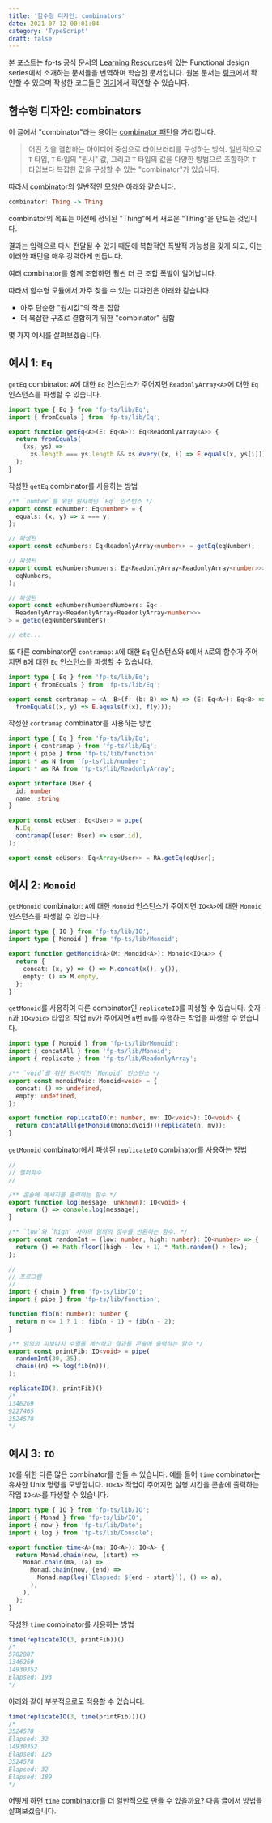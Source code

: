 ```yaml
---
title: '함수형 디자인: combinators'
date: 2021-07-12 00:01:04
category: 'TypeScript'
draft: false
---
```


본 포스트는 fp-ts 공식 문서의 [Learning Resources](https://gcanti.github.io/fp-ts/learning-resources/)에 있는 Functional design series에서 소개하는 문서들을 번역하며 학습한 문서입니다. 원본 문서는 [링크](https://dev.to/gcanti/functional-design-combinators-14pn)에서 확인할 수 있으며 작성한 코드들은 [여기](https://github.com/alstn2468/getting-started-fp-ts/tree/main/src/functional_design_series/1_combinator_one)에서 확인할 수 있습니다.

## 함수형 디자인: combinators

이 글에서 "combinator"라는 용어는 [combinator 패턴](https://wiki.haskell.org/Combinator)을 가리킵니다.

> 어떤 것을 결합하는 아이디어 중심으로 라이브러리를 구성하는 방식. 일반적으로 `T` 타입, `T` 타입의 "원시" 값, 그리고 `T` 타입의 값을 다양한 방법으로 조합하여 `T` 타입보다 복잡한 값을 구성할 수 있는 "combinator"가 있습니다.

따라서 combinator의 일반적인 모양은 아래와 같습니다.

```haskell
combinator: Thing -> Thing
```

combinator의 목표는 이전에 정의된 "Thing"에서 새로운 "Thing"을 만드는 것입니다.

결과는 입력으로 다시 전달될 수 있기 때문에 복합적인 폭발적 가능성을 갖게 되고, 이는 이러한 패턴을 매우 강력하게 만듭니다.

여러 combinator를 함께 조합하면 훨씬 더 큰 조합 폭발이 일어납니다.

따라서 함수형 모듈에서 자주 찾을 수 있는 디자인은 아래와 같습니다.

- 아주 단순한 "원시값"의 작은 집합
- 더 복잡한 구조로 결합하기 위한 "combinator" 집합

몇 가지 예시를 살펴보겠습니다.

## 예시 1: `Eq`

`getEq` combinator: `A`에 대한 `Eq` 인스턴스가 주어지면 `ReadonlyArray<A>`에 대한 `Eq` 인스턴스를 파생할 수 있습니다.

```typescript
import type { Eq } from 'fp-ts/lib/Eq';
import { fromEquals } from 'fp-ts/lib/Eq';

export function getEq<A>(E: Eq<A>): Eq<ReadonlyArray<A>> {
  return fromEquals(
    (xs, ys) =>
      xs.length === ys.length && xs.every((x, i) => E.equals(x, ys[i])),
  );
}
```

작성한 `getEq` combinator를 사용하는 방법

```typescript
/** `number`를 위한 원시적인 `Eq` 인스턴스 */
export const eqNumber: Eq<number> = {
  equals: (x, y) => x === y,
};

// 파생된
export const eqNumbers: Eq<ReadonlyArray<number>> = getEq(eqNumber);

// 파생된
export const eqNumbersNumbers: Eq<ReadonlyArray<ReadonlyArray<number>>> = getEq(
  eqNumbers,
);

// 파생된
export const eqNumbersNumbersNumbers: Eq<
  ReadonlyArray<ReadonlyArray<ReadonlyArray<number>>>
> = getEq(eqNumbersNumbers);

// etc...
```

또 다른 combinator인 `contramap`: `A`에 대한 `Eq` 인스턴스와 `B`에서 `A`로의 함수가 주어지면 `B`에 대한 `Eq` 인스턴스를 파생할 수 있습니다.

```typescript
import type { Eq } from 'fp-ts/lib/Eq';
import { fromEquals } from 'fp-ts/lib/Eq';

export const contramap = <A, B>(f: (b: B) => A) => (E: Eq<A>): Eq<B> =>
  fromEquals((x, y) => E.equals(f(x), f(y)));
```

작성한 `contramap` combinator를 사용하는 방법

```typescript
import type { Eq } from 'fp-ts/lib/Eq';
import { contramap } from 'fp-ts/lib/Eq';
import { pipe } from 'fp-ts/lib/function'
import * as N from 'fp-ts/lib/number';
import * as RA from 'fp-ts/lib/ReadonlyArray';

export interface User {
  id: number
  name: string
}

export const eqUser: Eq<User> = pipe(
  N.Eq,
  contramap((user: User) => user.id),
);

export const eqUsers: Eq<Array<User>> = RA.getEq(eqUser);
```

## 예시 2: `Monoid`

`getMonoid` combinator: `A`에 대한 `Monoid` 인스턴스가 주어지면 `IO<A>`에 대한 `Monoid` 인스턴스를 파생할 수 있습니다.

```typescript
import type { IO } from 'fp-ts/lib/IO';
import type { Monoid } from 'fp-ts/lib/Monoid';

export function getMonoid<A>(M: Monoid<A>): Monoid<IO<A>> {
  return {
    concat: (x, y) => () => M.concat(x(), y()),
    empty: () => M.empty,
  };
}
```

`getMonoid`를 사용하여 다른 combinator인 `replicateIO`를 파생할 수 있습니다. 숫자 `n`과 `IO<void>` 타입의 작업 `mv`가 주어지면 `n`번 `mv`를 수행하는 작업을 파생할 수 있습니다.

```typescript
import type { Monoid } from 'fp-ts/lib/Monoid';
import { concatAll } from 'fp-ts/lib/Monoid';
import { replicate } from 'fp-ts/lib/ReadonlyArray';

/** `void`를 위한 원시적인 `Monoid` 인스턴스 */
export const monoidVoid: Monoid<void> = {
  concat: () => undefined,
  empty: undefined,
};

export function replicateIO(n: number, mv: IO<void>): IO<void> {
  return concatAll(getMonoid(monoidVoid))(replicate(n, mv));
}
```

`getMonoid` combinator에서 파생된 `replicateIO` combinator를 사용하는 방법

```typescript
//
// 헬퍼함수
//

/** 콘솔에 메세지를 출력하는 함수 */
export function log(message: unknown): IO<void> {
  return () => console.log(message);
}

/** `low`와 `high` 사이의 임의의 정수를 반환하는 함수. */
export const randomInt = (low: number, high: number): IO<number> => {
  return () => Math.floor((high - low + 1) * Math.random() + low);
};

//
// 프로그램
//
import { chain } from 'fp-ts/lib/IO';
import { pipe } from 'fp-ts/lib/function';

function fib(n: number): number {
  return n <= 1 ? 1 : fib(n - 1) + fib(n - 2);
}

/** 임의의 피보나치 수열을 계산하고 결과를 콘솔에 출력하는 함수 */
export const printFib: IO<void> = pipe(
  randomInt(30, 35),
  chain((n) => log(fib(n))),
);

replicateIO(3, printFib)()
/*
1346269
9227465
3524578
*/
```

## 예시 3: `IO`

`IO`를 위한 다른 많은 combinator를 만들 수 있습니다. 예를 들어 `time` combinator는 유사한 Unix 명령을 모방합니다. `IO<A>` 작업이 주어지면 실행 시간을 콘솔에 출력하는 작업 `IO<A>`를 파생할 수 있습니다.

```typescript
import type { IO } from 'fp-ts/lib/IO';
import { Monad } from 'fp-ts/lib/IO';
import { now } from 'fp-ts/lib/Date';
import { log } from 'fp-ts/lib/Console';

export function time<A>(ma: IO<A>): IO<A> {
  return Monad.chain(now, (start) =>
    Monad.chain(ma, (a) =>
      Monad.chain(now, (end) =>
        Monad.map(log(`Elapsed: ${end - start}`), () => a),
      ),
    ),
  );
}
```

작성한 `time` combinator를 사용하는 방법

```typescript
time(replicateIO(3, printFib))()
/*
5702887
1346269
14930352
Elapsed: 193
*/
```

아래와 같이 부분적으로도 적용할 수 있습니다.

```typescript
time(replicateIO(3, time(printFib)))()
/*
3524578
Elapsed: 32
14930352
Elapsed: 125
3524578
Elapsed: 32
Elapsed: 189
*/
```

어떻게 하면 `time` combinator를 더 일반적으로 만들 수 있을까요? 다음 글에서 방법을 살펴보겠습니다.